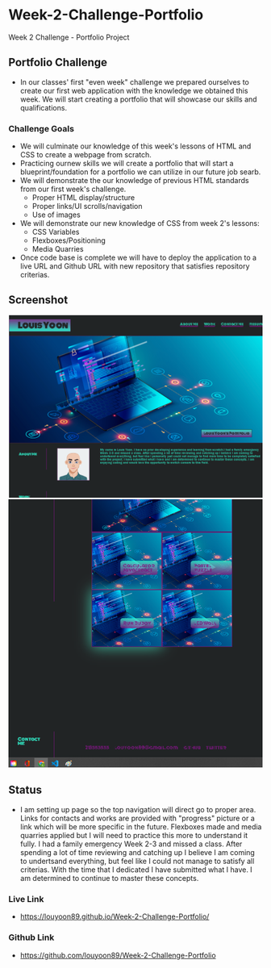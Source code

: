 # Week-2-Challenge-Portfolio
Week 2 Challenge - Portfolio Project

## Portfolio Challenge
* In our classes' first "even week" challenge we prepared ourselves to create our first web application with the knowledge we obtained this week. We will start creating a portfolio that will showcase our skills and qualifications.

### Challenge Goals
* We will culminate our knowledge of this week's lessons of HTML and CSS to create a webpage from scratch.
* Practicing ournew skills we will create a portfolio that will start a blueprint/foundation for a portfolio we can utilize in our future job searb.
* We will demonstrate the our knowledge of previous HTML standards from our first week's challenge.
    * Proper HTML display/structure
    * Proper links/UI scrolls/navigation
    * Use of images
* We will demonstrate our new knowledge of CSS from week 2's lessons:
    * CSS Variables
    * Flexboxes/Positioning
    * Media Quarries 
* Once code base is complete we will have to deploy the application to a live URL and Github URL with new repository that satisfies repository criterias.

## Screenshot
![Screenshot of application](./assets/images/Screenshot1.png)
![Screenshot of application](./assets/images/Screenshot2.png)



## Status
*  I am setting up page so the top navigation will direct go to proper area. Links for contacts and works are provided with "progress" picture or a link which will be more specific in the future. Flexboxes made and media quarries applied but I will need to practice this more to understand it fully. I had a family emergency Week 2-3 and missed a class. After spending a lot of time reviewing and catching up I believe I am coming to undertsand everything, but feel like I could not manage to satisfy all  criterias. With the time that I dedicated I have submitted what I have. I am determined to continue to master these concepts.
### Live Link
* https://louyoon89.github.io/Week-2-Challenge-Portfolio/
### Github Link
* https://github.com/louyoon89/Week-2-Challenge-Portfolio

